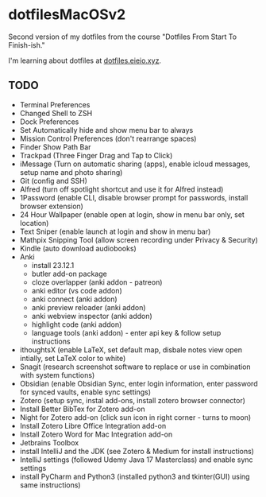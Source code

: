 # dotfilesMacOSv2
Second version of my dotfiles from the course "Dotfiles From Start To Finish-ish."

I'm learning about dotfiles at 
[dotfiles.eieio.xyz](http://dotfiles.eieio.xyz).

## TODO
- Terminal Preferences
- Changed Shell to ZSH
- Dock Preferences
- Set Automatically hide and show menu bar to always
- Mission Control Preferences (don't rearrange spaces)
- Finder Show Path Bar
- Trackpad (Three Finger Drag and Tap to Click)
- iMessage (Turn on automatic sharing (apps), enable icloud messages, setup name and photo sharing)
- Git (config and SSH)
- Alfred (turn off spotlight shortcut and use it for Alfred instead)
- 1Password (enable CLI, disable browser prompt for passwords, install browser extension)
- 24 Hour Wallpaper (enable open at login, show in menu bar only, set location)
- Text Sniper (enable launch at login and show in menu bar)
- Mathpix Snipping Tool (allow screen recording under Privacy & Security)
- Kindle (auto download audiobooks)
- Anki
  - install 23.12.1
  - butler add-on package
  - cloze overlapper (anki addon - patreon)
  - anki editor (vs code addon)
  - anki connect (anki addon)
  - anki preview reloader (anki addon)
  - anki webview inspector (anki addon)
  - highlight code (anki addon)
  - language tools (anki addon) - enter api key & follow setup instructions
- ithoughtsX (enable LaTeX, set default map, disbale notes view open intially, set LaTeX color to white)
- Snagit (research screenshot software to replace or use in combination with system functions)
- Obsidian (enable Obsidian Sync, enter login information, enter password for synced vaults, enable sync settings)
- Zotero (setup sync, instal add-ons, install zotero browser connector)
 - Install Better BibTex for Zotero add-on
 - Night for Zotero add-on (click sun icon in right corner - turns to moon)
 - Install Zotero Libre Office Integration add-on
 - Install Zotero Word for Mac Integration add-on
- Jetbrains Toolbox
 - install IntelliJ and the JDK (see Zotero & Medium for install instructions)
 - IntelliJ settings (followed Udemy Java 17 Masterclass) and enable sync settings
 - install PyCharm and Python3 (installed python3 and tkinter(GUI) using same instructions)
